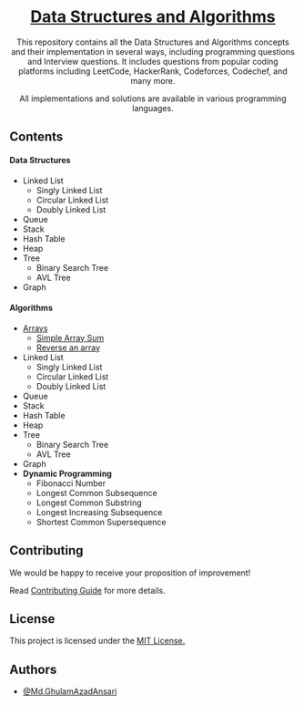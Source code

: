 <div align="center">
    <h1><a href="https://ghulamazad.github.io/Data-Structures-and-Algorithms">Data Structures and Algorithms</a></h1>
      <p>This repository contains all the Data Structures and Algorithms concepts and their implementation in several ways, including programming questions and Interview questions. It includes questions from popular coding platforms including LeetCode, HackerRank, Codeforces, Codechef, and many more.</p>
      <p>All implementations and solutions are available in various programming languages.</p>
</div>

## Contents
#### Data Structures

- Linked List
    - Singly Linked List
    - Circular Linked List
    - Doubly Linked List
- Queue
- Stack
- Hash Table
- Heap
- Tree
    - Binary Search Tree
    - AVL Tree
- Graph

#### Algorithms
- [Arrays](./02.Algorithms/01.Arrays)
    - [Simple Array Sum](./02.Algorithms/01.Arrays/Simple%20Array%20Sum)
    - [Reverse an array](./02.Algorithms/01.Arrays/Reverse%20an%20Array)
- Linked List
    - Singly Linked List
    - Circular Linked List
    - Doubly Linked List
- Queue
- Stack
- Hash Table
- Heap
- Tree
    - Binary Search Tree
    - AVL Tree
- Graph
- **Dynamic Programming**
    - Fibonacci Number
    - Longest Common Subsequence
    - Longest Common Substring
    - Longest Increasing Subsequence
    - Shortest Common Supersequence


## Contributing
We would be happy to receive your proposition of improvement!

Read [Contributing Guide](./CONTRIBUTING.md) for more details.


## License
This project is licensed under the [MIT License.](./LICENSE)


## Authors
- [@Md.GhulamAzadAnsari](https://www.github.com/GhulamAzad)